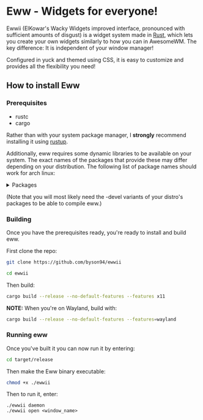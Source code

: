 # Eww - Widgets for everyone!

Ewwii (ElKowar's Wacky Widgets improved interface, pronounced with sufficient amounts of disgust)
is a widget system made in [Rust](https://www.rust-lang.org/),
which lets you create your own widgets similarly to how you can in AwesomeWM.
The key difference: It is independent of your window manager!

Configured in yuck and themed using CSS, it is easy to customize and provides all the flexibility you need!

## How to install Eww

### Prerequisites

-   rustc
-   cargo

Rather than with your system package manager,
I **strongly** recommend installing it using [rustup](https://rustup.rs/).

Additionally, eww requires some dynamic libraries to be available on your system.
The exact names of the packages that provide these may differ depending on your distribution.
The following list of package names should work for arch linux:

<details>
<summary>Packages</summary>

-   gtk3 (libgdk-3, libgtk-3)
-   gtk-layer-shell (only on Wayland)
-   pango (libpango)
-   gdk-pixbuf2 (libgdk_pixbuf-2)
-   libdbusmenu-gtk3
-   cairo (libcairo, libcairo-gobject)
-   glib2 (libgio, libglib-2, libgobject-2)
-   gcc-libs (libgcc)
-   glibc

</details>

(Note that you will most likely need the -devel variants of your distro's packages to be able to compile eww.)

### Building

Once you have the prerequisites ready, you're ready to install and build eww.

First clone the repo:

```bash
git clone https://github.com/byson94/ewwii
```

```bash
cd ewwii
```

Then build:

```bash
cargo build --release --no-default-features --features x11
```

**NOTE:**
When you're on Wayland, build with:

```bash
cargo build --release --no-default-features --features=wayland
```

### Running eww

Once you've built it you can now run it by entering:

```bash
cd target/release
```

Then make the Eww binary executable:

```bash
chmod +x ./ewwii
```

Then to run it, enter:

```
./ewwii daemon
./ewwii open <window_name>
```
